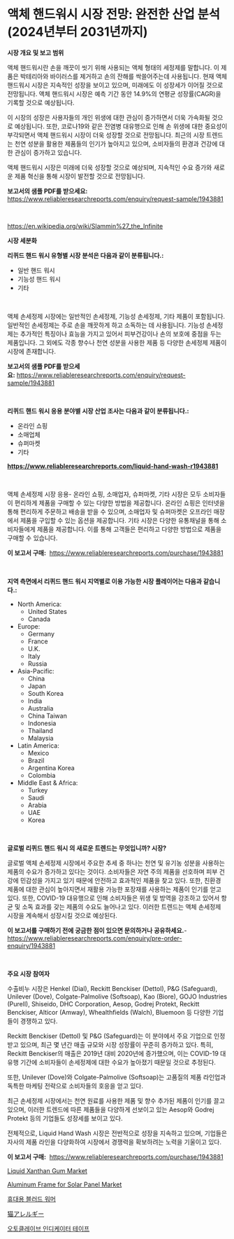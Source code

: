 <p><h1>액체 핸드워시 시장 전망: 완전한 산업 분석 (2024년부터 2031년까지)</h1></p><p><strong>시장 개요 및 보고 범위</strong></p>
<p><p>액체 핸드워시란 손을 깨끗이 씻기 위해 사용되는 액체 형태의 세정제를 말합니다. 이 제품은 박테리아와 바이러스를 제거하고 손의 잔해를 싹쓸어주는데 사용됩니다. 현재 액체 핸드워시 시장은 지속적인 성장을 보이고 있으며, 미래에도 이 성장세가 이어질 것으로 전망됩니다. 액체 핸드워시 시장은 예측 기간 동안 14.9%의 연평균 성장률(CAGR)을 기록할 것으로 예상됩니다.</p><p>이 시장의 성장은 사용자들의 개인 위생에 대한 관심이 증가하면서 더욱 가속화될 것으로 예상됩니다. 또한, 코로나19와 같은 전염병 대유행으로 인해 손 위생에 대한 중요성이 부각되면서 액체 핸드워시 시장이 더욱 성장할 것으로 전망됩니다. 최근의 시장 트렌드는 천연 성분을 활용한 제품들의 인기가 높아지고 있으며, 소비자들의 환경과 건강에 대한 관심이 증가하고 있습니다.</p><p>액체 핸드워시 시장은 미래에 더욱 성장할 것으로 예상되며, 지속적인 수요 증가와 새로운 제품 혁신을 통해 시장이 발전할 것으로 전망됩니다.</p></p>
<p><strong>보고서의 샘플 PDF를 받으세요:</strong> <a href="https://www.reliableresearchreports.com/enquiry/request-sample/1943881">https://www.reliableresearchreports.com/enquiry/request-sample/1943881</a></p>
<p>&nbsp;</p>
<p><a href="https://en.wikipedia.org/wiki/Slammin%27_the_Infinite">https://en.wikipedia.org/wiki/Slammin%27_the_Infinite</a></p>
<p><strong>시장 세분화</strong></p>
<p><strong>리퀴드 핸드 워시 유형별 시장 분석은 다음과 같이 분류됩니다.:</strong></p>
<p><ul><li>일반 핸드 워시</li><li>기능성 핸드 워시</li><li>기타</li></ul></p>
<p>&nbsp;</p>
<p><p>액체 손세정제 시장에는 일반적인 손세정제, 기능성 손세정제, 기타 제품이 포함됩니다. 일반적인 손세정제는 주로 손을 깨끗하게 하고 소독하는 데 사용됩니다. 기능성 손세정제는 추가적인 특징이나 효능을 가지고 있어서 피부건강이나 손의 보호에 중점을 두는 제품입니다. 그 외에도 각종 향수나 천연 성분을 사용한 제품 등 다양한 손세정제 제품이 시장에 존재합니다.</p></p>
<p><strong>보고서의 샘플 PDF를 받으세요:</strong>&nbsp;<a href="https://www.reliableresearchreports.com/enquiry/request-sample/1943881">https://www.reliableresearchreports.com/enquiry/request-sample/1943881</a></p>
<p>&nbsp;</p>
<p><strong> 리퀴드 핸드 워시 응용 분야별 시장 산업 조사는 다음과 같이 분류됩니다.:</strong></p>
<p><ul><li>온라인 쇼핑</li><li>소매업체</li><li>슈퍼마켓</li><li>기타</li></ul></p>
<p><strong><a href="https://www.reliableresearchreports.com/liquid-hand-wash-r1943881">https://www.reliableresearchreports.com/liquid-hand-wash-r1943881</a></strong></p>
<p>&nbsp;</p>
<p><p>액체 손세정제 시장 응용- 온라인 쇼핑, 소매업자, 슈퍼마켓, 기타 시장은 모두 소비자들이 편리하게 제품을 구매할 수 있는 다양한 방법을 제공합니다. 온라인 쇼핑은 인터넷을 통해 편리하게 주문하고 배송을 받을 수 있으며, 소매업자 및 슈퍼마켓은 오프라인 매장에서 제품을 구입할 수 있는 옵션을 제공합니다. 기타 시장은 다양한 유통채널을 통해 소비자들에게 제품을 제공합니다. 이를 통해 고객들은 편리하고 다양한 방법으로 제품을 구매할 수 있습니다.</p></p>
<p><strong>이 보고서 구매:</strong>&nbsp; <a href="https://www.reliableresearchreports.com/purchase/1943881">https://www.reliableresearchreports.com/purchase/1943881</a></p>
<p>&nbsp;</p>
<p><strong>지역 측면에서 리퀴드 핸드 워시 지역별로 이용 가능한 시장 플레이어는 다음과 같습니다.:</strong></p>
<p><ul>
    <li>
        North America:
        <ul>
            <li>United States</li>
            <li>Canada</li>
        </ul>
    </li>
    <li>
        Europe:
        <ul>
            <li>Germany</li>
            <li>France</li>
            <li>U.K.</li>
            <li>Italy</li>
            <li>Russia</li>
        </ul>
    </li>
    <li>
        Asia-Pacific:
        <ul>
            <li>China</li>
            <li>Japan</li>
            <li>South Korea</li>
            <li>India</li>
            <li>Australia</li>
            <li>China Taiwan</li>
            <li>Indonesia</li>
            <li>Thailand</li>
            <li>Malaysia</li>
        </ul>
    </li>
    <li>
        Latin America:
        <ul>
            <li>Mexico</li>
            <li>Brazil</li>
            <li>Argentina Korea</li>
            <li>Colombia</li>
        </ul>
    </li>
    <li>
        Middle East & Africa:
        <ul>
            <li>Turkey</li>
            <li>Saudi</li>
            <li>Arabia</li>
            <li>UAE</li>
            <li>Korea</li>
        </ul>
    </li>
    </ul></p>
<p>&nbsp;</p>
<p><strong>글로벌 리퀴드 핸드 워시 의 새로운 트렌드는 무엇입니까? 시장?</strong></p>
<p><p>글로벌 액체 손세정제 시장에서 주요한 추세 중 하나는 천연 및 유기농 성분을 사용하는 제품의 수요가 증가하고 있다는 것이다. 소비자들은 자연 주의 제품을 선호하며 피부 건강에 민감성을 가지고 있기 때문에 안전하고 효과적인 제품을 찾고 있다. 또한, 친환경 제품에 대한 관심이 높아지면서 재활용 가능한 포장재를 사용하는 제품이 인기를 얻고 있다. 또한, COVID-19 대유행으로 인해 소비자들은 위생 및 방역을 강조하고 있어서 항균 및 소독 효과를 갖는 제품의 수요도 늘어나고 있다. 이러한 트렌드는 액체 손세정제 시장을 계속해서 성장시킬 것으로 예상된다.</p></p>
<p><strong>이 보고서를 구매하기 전에 궁금한 점이 있으면 문의하거나 공유하세요.</strong>- <a href="https://www.reliableresearchreports.com/enquiry/pre-order-enquiry/1943881">https://www.reliableresearchreports.com/enquiry/pre-order-enquiry/1943881</a></p>
<p>&nbsp;</p>
<p><strong>주요 시장 참여자</strong></p>
<p><p>수출비누 시장은 Henkel (Dial), Reckitt Benckiser (Dettol), P&G (Safeguard), Unilever (Dove), Colgate-Palmolive (Softsoap), Kao (Biore), GOJO Industries (Purell), Shiseido, DHC Corporation, Aesop, Godrej Protekt, Reckitt Benckiser, Alticor (Amway), Whealthfields (Walch), Bluemoon 등 다양한 기업들이 경쟁하고 있다. </p><p>Reckitt Benckiser (Dettol) 및 P&G (Safeguard)는 이 분야에서 주요 기업으로 인정받고 있으며, 최근 몇 년간 매출 규모와 시장 성장률이 꾸준히 증가하고 있다. 특히, Reckitt Benckiser의 매출은 2019년 대비 2020년에 증가했으며, 이는 COVID-19 대유행 기간에 소비자들이 손세정제에 대한 수요가 높아졌기 때문일 것으로 추정된다. </p><p>또한, Unilever (Dove)와 Colgate-Palmolive (Softsoap)는 고품질의 제품 라인업과 독특한 마케팅 전략으로 소비자들의 호응을 얻고 있다. </p><p>최근 손세정제 시장에서는 천연 원료를 사용한 제품 및 향수 추가된 제품이 인기를 끌고 있으며, 이러한 트렌드에 따른 제품들을 다양하게 선보이고 있는 Aesop와 Godrej Protekt 등의 기업들도 성장세를 보이고 있다. </p><p>전체적으로, Liquid Hand Wash 시장은 전반적으로 성장을 지속하고 있으며, 기업들은 자사의 제품 라인을 다양화하여 시장에서 경쟁력을 확보하려는 노력을 기울이고 있다.</p></p>
<p><strong>이 보고서 구매:</strong>&nbsp;&nbsp;<a href="https://www.reliableresearchreports.com/purchase/1943881">https://www.reliableresearchreports.com/purchase/1943881</a></p>
<p><p><a href="https://github.com/theanastasiyah/Market-Research-Report-List-1/blob/main/liquid-xanthan-gum-market.md">Liquid Xanthan Gum Market</a></p><p><a href="https://github.com/khlifeservices/Market-Research-Report-List-1/blob/main/aluminum-frame-for-solar-panel-market.md">Aluminum Frame for Solar Panel Market</a></p><p><a href="https://github.com/shampaakter36/Market-Research-Report-List-1/blob/main/330245421022.md">휴대용 블러드 워머</a></p><p><a href="https://github.com/DanykaKilback/Market-Research-Report-List-2/blob/main/985980714639.md">猫アレルギー</a></p><p><a href="https://github.com/LuckeyCorbin/Market-Research-Report-List-2/blob/main/177372821023.md">오토클레이브 인디케이터 테이프</a></p></p>